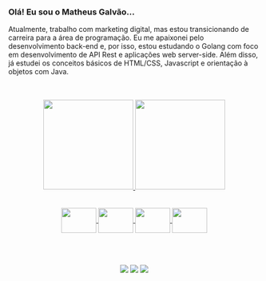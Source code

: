 ### Olá! Eu sou o Matheus Galvão...

Atualmente, trabalho com marketing digital, mas estou transicionando de carreira para a área de programação. Eu me apaixonei pelo desenvolvimento back-end e, por isso, estou estudando o Golang com foco em desenvolvimento de API Rest e aplicações web server-side. Além disso, já estudei os conceitos básicos de HTML/CSS, Javascript e orientação à objetos com Java.
<br>
<br>
<br>
<div align="center">
  <a href="https://www.linkedin.com/in/devmatheusgalvao">
  <img height="180em" src="https://github-readme-stats.vercel.app/api?username=devmatheusgalvao&show_icons=true&theme=onedark&include_all_commits=true&count_private=true"/>
  <img height="180em" src="https://github-readme-stats.vercel.app/api/top-langs/?username=devmatheusgalvao&layout=compact&langs_count=7&theme=onedark"/>
</div>
<br>
<div style="display: inline_block" align="center"><br>
  <img align="center" height="50" width="70" src="https://cdn.jsdelivr.net/gh/devicons/devicon/icons/go/go-original.svg">
  <img align="center" height="50" width="70" src="https://cdn.jsdelivr.net/gh/devicons/devicon/icons/postgresql/postgresql-original.svg">
  <img align="center" height="50" width="70" src="https://cdn.jsdelivr.net/gh/devicons/devicon/icons/javascript/javascript-plain.svg">
  <img align="center" height="50" width="70" src="https://cdn.jsdelivr.net/gh/devicons/devicon/icons/java/java-original.svg">
</div>
<br>
  
##
  
<br> 
<div align="center">
  <a href="https://instagram.com/mthsgalvao" target="_blank"><img src="https://img.shields.io/badge/-Instagram-%23E4405F?style=for-the-badge&logo=instagram&logoColor=white" target="_blank"></a>
  <a href="https://www.linkedin.com/in/devmatheusgalvao" target="_blank"><img src="https://img.shields.io/badge/-LinkedIn-%230077B5?style=for-the-badge&logo=linkedin&logoColor=white" target="_blank"></a> 
  <a href = "mailto:matheus.galvao.dev@gmail.com"><img src="https://img.shields.io/badge/-Gmail-%23333?style=for-the-badge&logo=gmail&logoColor=white" target="_blank"></a>
</div>
